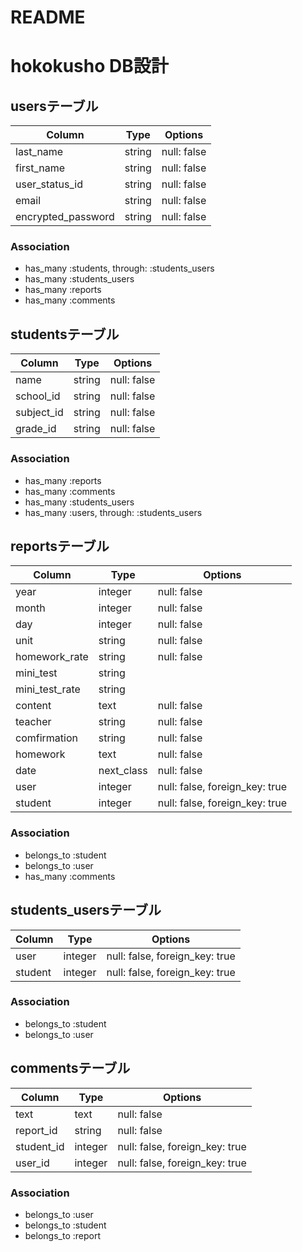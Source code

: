 # README

# hokokusho DB設計
## usersテーブル
|Column|Type|Options|
|------|----|-------|
|last_name|string|null: false|
|first_name|string|null: false|
|user_status_id|string|null: false|
|email|string|null: false|
|encrypted_password|string|null: false|
### Association
- has_many :students,  through:  :students_users
- has_many :students_users
- has_many :reports
- has_many :comments

## studentsテーブル
|Column|Type|Options|
|------|----|-------|
|name|string|null: false|
|school_id|string|null: false|
|subject_id|string|null: false|
|grade_id|string|null: false|
### Association
- has_many :reports
- has_many :comments
- has_many :students_users
- has_many :users,  through:  :students_users

## reportsテーブル
|Column|Type|Options|
|------|----|-------|
|year|integer|null: false|
|month|integer|null: false|
|day|integer|null: false|
|unit|string|null: false|
|homework_rate|string|null: false|
|mini_test|string|
|mini_test_rate|string|
|content|text|null: false|
|teacher|string|null: false|
|comfirmation|string|null: false|
|homework|text|null: false|
|date|next_class|null: false|
|user|integer|null: false, foreign_key: true|
|student|integer|null: false, foreign_key: true|
### Association
- belongs_to :student
- belongs_to :user
- has_many :comments

## students_usersテーブル
|Column|Type|Options|
|------|----|-------|
|user|integer|null: false, foreign_key: true|
|student|integer|null: false, foreign_key: true|
### Association
- belongs_to :student
- belongs_to :user

## commentsテーブル
|Column|Type|Options|
|------|----|-------|
|text|text|null: false|
|report_id|string|null: false|
|student_id|integer|null: false, foreign_key: true|
|user_id|integer|null: false, foreign_key: true|
### Association
- belongs_to :user
- belongs_to :student
- belongs_to :report